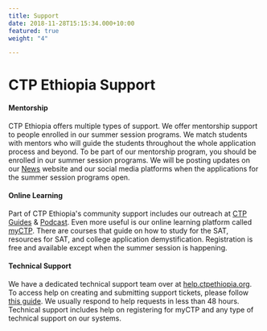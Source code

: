 ```yaml
---
title: Support
date: 2018-11-28T15:15:34.000+10:00
featured: true
weight: "4"

---
```

# CTP Ethiopia Support

#### Mentorship

CTP Ethiopia offers multiple types of support. We offer mentorship support to people enrolled in our summer session programs. We match students with mentors who will guide the students throughout the whole application process and beyond. To be part of our mentorship program, you should be enrolled in our summer session programs. We will be posting updates on our [News](https://news.ctpethiopia.org "News") website and our social media platforms when the applications for the summer session programs open.

#### Online Learning

Part of CTP Ethiopia's community support includes our outreach at [CTP Guides](https://guides.ctpethiopia.org/ "Guides") & [Podcast](https://pod.ctpethiopia.org/ "Podcast"). Even more useful is our online learning platform called [myCTP](https://ctpacademy.org/ "myCTP"). There are courses that guide on how to study for the SAT, resources for SAT, and college application demystification. Registration is free and available except when the summer session is happening.

#### Technical Support

We have a dedicated technical support team over at [help.ctpethiopia.org](https://help.ctpethiopia.org "Help"). To access help on creating and submitting support tickets, please follow [this guide](https://beta.ctpethiopia.org/contact/#Submitting%20Tickets "Guide on Creating Tickets"). We usually respond to help requests in less than 48 hours. Technical support includes help on registering for myCTP and any type of technical support on our systems.